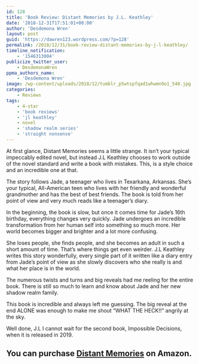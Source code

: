 ```yaml
---
id: 128
title: 'Book Review: Distant Memories by J.L. Keathley'
date: '2018-12-31T17:51:01+00:00'
author: 'Desdemona Wren'
layout: post
guid: 'https://dawren123.wordpress.com/?p=128'
permalink: /2018/12/31/book-review-distant-memories-by-j-l-keathley/
timeline_notification:
    - '1546313004'
publicize_twitter_user:
    - DesdemonaWren
ppma_authors_name:
    - 'Desdemona Wren'
image: /wp-content/uploads/2018/12/tumblr_p5wtspfqad1whwmn9o1_540.jpg
categories:
    - Reviews
tags:
    - 4-star
    - 'book reviews'
    - 'jl keathley'
    - novel
    - 'shadow realm series'
    - 'straight nonsense'
---
```


At first glance, Distant Memories seems a little strange. It isn’t your typical impeccably edited novel, but instead J.L Keathley chooses to work outside of the novel standard and write a book with mistakes. This, is a style choice and an incredible one at that.  
  
The story follows Jade, a teenager who lives in Texarkana, Arkansas. She’s your typical, All-American teen who lives with her friendly and wonderful grandmother and has the best of best friends. The book is told from her point of view and very much reads like a teenager’s diary.   
  
In the beginning, the book is slow, but once it comes time for Jade’s 16th birthday, everything changes very quickly. Jade undergoes an incredible transformation from her human self into something so much more. Her world becomes bigger and brighter and a lot more confusing.  
  
She loses people, she finds people, and she becomes an adult in such a short amount of time. That’s where things get even weirder. J.L Keathley writes this story wonderfully, every single part of it written like a diary entry from Jade’s point of view as she slowly discovers who she really is and what her place is in the world.   
  
The numerous twists and turns and big reveals had me reeling for the entire book. There is still so much to learn and know about Jade and her new shadow realm family.   
  
This book is incredible and always left me guessing. The big reveal at the end ALONE was enough to make me shout “WHAT THE HECK!!” angrily at the sky.   
  
Well done, J.L I cannot wait for the second book, Impossible Decisions, when it is released in 2019.

## You can purchase [Distant Memories](https://www.amazon.com/gp/product/B07B2GYGKT/ref=x_gr_w_glide_ku_bb?ie=UTF8&tag=x_gr_w_glide_ku_bb-20&linkCode=as2&camp=1789&creative=9325&creativeASIN=B07B2GYGKT&SubscriptionId=1MGPYB6YW3HWK55XCGG2) on Amazon.